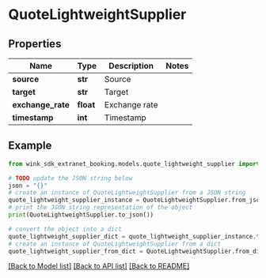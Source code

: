 # QuoteLightweightSupplier


## Properties

Name | Type | Description | Notes
------------ | ------------- | ------------- | -------------
**source** | **str** | Source | 
**target** | **str** | Target | 
**exchange_rate** | **float** | Exchange rate | 
**timestamp** | **int** | Timestamp | 

## Example

```python
from wink_sdk_extranet_booking.models.quote_lightweight_supplier import QuoteLightweightSupplier

# TODO update the JSON string below
json = "{}"
# create an instance of QuoteLightweightSupplier from a JSON string
quote_lightweight_supplier_instance = QuoteLightweightSupplier.from_json(json)
# print the JSON string representation of the object
print(QuoteLightweightSupplier.to_json())

# convert the object into a dict
quote_lightweight_supplier_dict = quote_lightweight_supplier_instance.to_dict()
# create an instance of QuoteLightweightSupplier from a dict
quote_lightweight_supplier_from_dict = QuoteLightweightSupplier.from_dict(quote_lightweight_supplier_dict)
```
[[Back to Model list]](../README.md#documentation-for-models) [[Back to API list]](../README.md#documentation-for-api-endpoints) [[Back to README]](../README.md)


